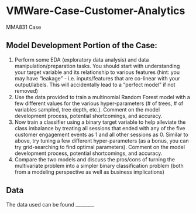 # VMWare-Case-Customer-Analytics
MMA831 Case
## Model Development Portion of the Case:
1. Perform some EDA (exploratory data analysis) and data manipulation/preparation tasks. You should start with understanding your target variable and its relationship to
various features (hint: you may have “leakage” - i.e. inputs/features that are co-linear with your output/labels. This will accidentally lead to a “perfect model” if not removed)
2. Use the data provided to train a multinomial Random Forest model with a few different values for the various hyper-parameters (# of trees, # of variables sampled, tree depth, etc.). Comment on the model development process, potential shortcomings, and accuracy.
3. Now train a classifier using a binary target variable to help alleviate the class imbalance by treating all sessions that ended with any of the five customer
engagement events as 1 and all other sessions as 0. Similar to above, try tuning a few different hyper-parameters (as a bonus, you can try grid-searching to find optimal
parameters). Comment on the model development process, potential shortcomings, and accuracy.
4. Compare the two models and discuss the pros/cons of turning the multivariate problem into a simpler binary classification problem (both from a modeling perspective as well as business implications)

## Data
The data used can be found ________

